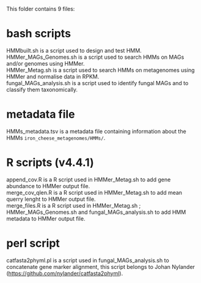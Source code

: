 This folder contains 9 files:
# bash scripts
HMMbuilt.sh is a script used to design and test HMM.  
HMMer_MAGs_Genomes.sh is a script used to search HMMs on MAGs and/or genomes using HMMer.  
HMMer_Metag.sh is a script used to search HMMs on metagenomes using HMMer and normalise data in RPKM.  
fungal_MAGs_analysis.sh is a script used to identify fungal MAGs and to classify them taxonomically.  

# metadata file
HMMs_metadata.tsv is a metadata file containing information about the HMMs `iron_cheese_metagenomes/HMMs/`.  

# R scripts (v4.4.1)
append_cov.R is a R script used in HMMer_Metag.sh to add gene abundance to HMMer output file.  
merge_cov_qlen.R is a R script used in HMMer_Metag.sh to add mean querry lenght to HMMer output file.  
merge_files.R is a R script used in HMMer_Metag.sh ; HMMer_MAGs_Genomes.sh and fungal_MAGs_analysis.sh to add HMM metadata to HMMer output file.  

# perl script
catfasta2phyml.pl is a script used in fungal_MAGs_analysis.sh to concatenate gene marker alignment, this script belongs to Johan Nylander (https://github.com/nylander/catfasta2phyml).  
